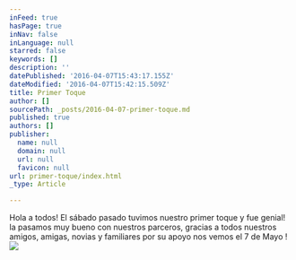 ```yaml
---
inFeed: true
hasPage: true
inNav: false
inLanguage: null
starred: false
keywords: []
description: ''
datePublished: '2016-04-07T15:43:17.155Z'
dateModified: '2016-04-07T15:42:15.509Z'
title: Primer Toque
author: []
sourcePath: _posts/2016-04-07-primer-toque.md
published: true
authors: []
publisher:
  name: null
  domain: null
  url: null
  favicon: null
url: primer-toque/index.html
_type: Article

---
```

Hola a todos! El sábado pasado tuvimos nuestro primer toque y fue genial! la pasamos muy bueno con nuestros parceros, gracias a todos nuestros amigos, amigas, novias y familiares por su apoyo nos vemos el 7 de Mayo !
![](https://the-grid-user-content.s3-us-west-2.amazonaws.com/ade6f07b-33b9-417e-bf2f-6659aab9bd84.jpg)